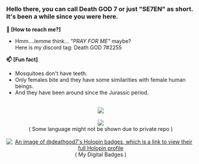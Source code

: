 ### Hello there, you can call Death GOD 7 or just "SE7EN" as short. It's been a while since you were here.
 
**💬 [How to reach me?]**<br>
- Hmm....lemme think... *"PRAY FOR ME"* maybe?  
Here is my discord tag: Death GOD 7#2255

**📫 [Fun fact]**<br>
- Mosquitoes don't have teeth.<br>
- Only females bite and they have some similarities with female human beings.<br>
- And they have been around since the Jurassic period.

<p align="center">
 <br>
 <img src="https://github-readme-stats.vercel.app/api?username=DeathGOD7&count_private=true&show_icons=true&theme=monokai">
 <br>
 <br>
 <img src="https://github-readme-stats.vercel.app/api/top-langs/?username=DeathGOD7&layout=compact&langs_count=10">
 <br>
 ( Some language might not be shown due to private repo )
 <br>
 <br>
 <a href="https://holopin.io/@deathgod7"><img src="https://holopin.me/deathgod7" alt="An image of @deathgod7's Holopin badges, which is a link to view their full Holopin profile"></a>
 ( My Digital Badges )
</p>



